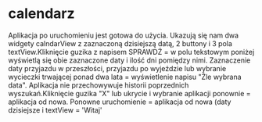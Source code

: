 # calendarz
Aplikacja po uruchomieniu jest gotowa do użycia. Ukazują się nam dwa widgety calndarView z zaznaczoną dzisiejszą datą, 2 buttony i 3 pola textView.Kliknięcie guzika z napisem SPRAWDŹ = w polu tekstowym poniżej wyświetlą się obie zaznaczone daty i ilość dni pomiędzy nimi. Zaznaczenie daty przyjazdu w przeszłości, przyjazdu po wyjeździe lub wybranie wycieczki trwającej ponad dwa lata = wyświetlenie napisu "Źle wybrana data". Aplikacja nie przechowywuje historii poprzednich wyszukań.Kliknięcie guzika "X" lub ukrycie i wybranie aplikacji ponownie = aplikacja od nowa. Ponowne uruchomienie =  aplikacja od nowa (daty dzisiejsze i textView = 'Witaj'
